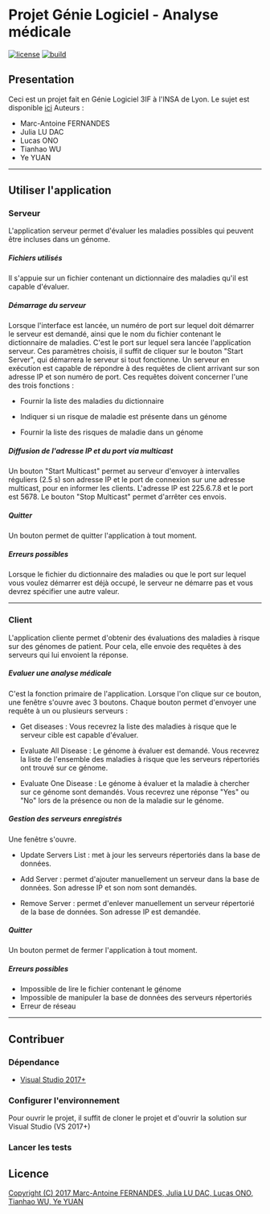 # Projet Génie Logiciel - Analyse médicale

[![license](https://img.shields.io/github/license/Embraser01/INSA-GL-Analyse-medicale.svg)](./LICENSE.md)
[![build](https://api.travis-ci.org/Embraser01/INSA-GL-Analyse-medicale.svg?branch=prod)](https://travis-ci.org/Embraser01/INSA-GL-Analyse-medicale)

## Presentation
  Ceci est un projet fait en Génie Logiciel 3IF à l'INSA de Lyon. Le sujet est disponible [ici](docs/sujet.pdf)
  Auteurs :
*    Marc-Antoine FERNANDES
*    Julia LU DAC
*    Lucas ONO
*    Tianhao WU
*    Ye YUAN

-------------------------------------------------------------------------------

## Utiliser l'application

### Serveur

L'application serveur permet d'évaluer les maladies possibles qui peuvent être incluses dans un génome. 

##### Fichiers utilisés

Il s'appuie sur un fichier contenant un dictionnaire des maladies qu'il est capable d'évaluer. 

##### Démarrage du serveur

Lorsque l'interface est lancée, un numéro de port sur lequel doit démarrer le serveur est demandé, 
ainsi que le nom du fichier contenant le dictionnaire de maladies. C'est le port sur lequel sera lancée l'application serveur. 
Ces paramètres choisis, il suffit de cliquer sur le bouton "Start Server", qui démarrera le serveur si tout fonctionne.
Un serveur en exécution est capable de répondre à des requêtes de client arrivant sur son adresse IP et son numéro de port. 
Ces requêtes doivent concerner l'une des trois fonctions : 

* Fournir la liste des maladies du dictionnaire

* Indiquer si un risque de maladie est présente dans un génome

* Fournir la liste des risques de maladie dans un génome


##### Diffusion de l'adresse IP et du port via multicast

Un bouton "Start Multicast" permet au serveur d'envoyer à intervalles réguliers (2.5 s) son adresse IP et
le port de connexion sur une adresse multicast, pour en informer les clients. L'adresse IP est 225.6.7.8 et le port est 5678.
Le bouton "Stop Multicast" permet d'arrêter ces envois.


##### Quitter
Un bouton permet de quitter l'application à tout moment.


##### Erreurs possibles 
Lorsque le fichier du dictionnaire des maladies ou que le port sur lequel vous voulez démarrer est déjà occupé, le serveur ne démarre pas 
et vous devrez spécifier une autre valeur.


--------

### Client

L'application cliente permet d'obtenir des évaluations des maladies à risque sur des génomes de patient.
Pour cela, elle envoie des requêtes à des serveurs qui lui envoient la réponse.


##### Evaluer une analyse médicale


C'est la fonction primaire de l'application. Lorsque l'on clique sur ce bouton, une fenêtre s'ouvre avec 3 boutons. Chaque bouton permet d'envoyer une requête à un ou plusieurs serveurs :

* Get diseases : Vous recevrez la liste des maladies à risque que le serveur cible est capable d'évaluer.

* Evaluate All Disease : Le génome à évaluer est demandé. Vous recevrez la liste de l'ensemble des 
maladies à risque que les serveurs répertoriés ont trouvé sur ce génome.

* Evaluate One Disease : Le génome à évaluer et la maladie à chercher sur ce génome sont demandés. 
Vous recevrez une réponse "Yes" ou "No" lors de la présence ou non de la maladie sur le génome.

##### Gestion des serveurs enregistrés
Une fenêtre s'ouvre. 
* Update Servers List : met à jour les serveurs répertoriés dans la base de données. 

* Add Server : permet d'ajouter manuellement un serveur dans la base de données. 
Son adresse IP et son nom sont demandés. 

* Remove Server : permet d'enlever manuellement un serveur répertorié de la base de données. 
Son adresse IP est demandée. 


##### Quitter
Un bouton permet de fermer l'application à tout moment.

##### Erreurs possibles 
* Impossible de lire le fichier contenant le génome
* Impossible de manipuler la base de données des serveurs répertoriés
* Erreur de réseau 


-------------------------------------------------------------------------------

## Contribuer

### Dépendance

* [Visual Studio 2017+](https://www.visualstudio.com/)

### Configurer l'environnement

Pour ouvrir le projet, il suffit de cloner 
le projet et d'ouvrir la solution sur Visual Studio (VS 2017+)


### Lancer les tests


## Licence

[Copyright (C) 2017  Marc-Antoine FERNANDES, 
Julia LU DAC, Lucas ONO, Tianhao WU, Ye YUAN](./LICENSE.md)

